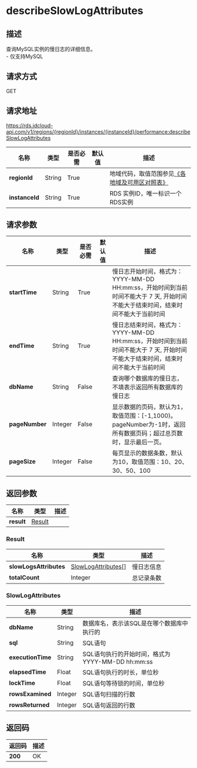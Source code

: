 # describeSlowLogAttributes


## 描述
查询MySQL实例的慢日志的详细信息。<br>- 仅支持MySQL

## 请求方式
GET

## 请求地址
https://rds.jdcloud-api.com/v1/regions/{regionId}/instances/{instanceId}/performance:describeSlowLogAttributes

|名称|类型|是否必需|默认值|描述|
|---|---|---|---|---|
|**regionId**|String|True| |地域代码，取值范围参见[《各地域及可用区对照表》](../Enum-Definitions/Regions-AZ.md)|
|**instanceId**|String|True| |RDS 实例ID，唯一标识一个RDS实例|

## 请求参数
|名称|类型|是否必需|默认值|描述|
|---|---|---|---|---|
|**startTime**|String|True| |慢日志开始时间，格式为：YYYY-MM-DD HH:mm:ss，开始时间到当前时间不能大于 7 天, 开始时间不能大于结束时间，结束时间不能大于当前时间|
|**endTime**|String|True| |慢日志结束时间，格式为：YYYY-MM-DD HH:mm:ss，开始时间到当前时间不能大于 7 天, 开始时间不能大于结束时间，结束时间不能大于当前时间|
|**dbName**|String|False| |查询哪个数据库的慢日志，不填表示返回所有数据库的慢日志|
|**pageNumber**|Integer|False| |显示数据的页码，默认为1，取值范围：[-1,1000)。pageNumber为-1时，返回所有数据页码；超过总页数时，显示最后一页。|
|**pageSize**|Integer|False| |每页显示的数据条数，默认为10，取值范围：10、20、30、50、100|


## 返回参数
|名称|类型|描述|
|---|---|---|
|**result**|[Result](describeSlowLogAttributes#Result)| |

### <a name="Result">Result</a>
|名称|类型|描述|
|---|---|---|
|**slowLogsAttributes**|[SlowLogAttributes[]](describeSlowLogAttributes#SlowLogAttributes)|慢日志信息|
|**totalCount**|Integer|总记录条数|
### <a name="SlowLogAttributes">SlowLogAttributes</a>
|名称|类型|描述|
|---|---|---|
|**dbName**|String|数据库名，表示该SQL是在哪个数据库中执行的|
|**sql**|String|SQL语句|
|**executionTime**|String|SQL语句执行的开始时间，格式为YYYY-MM-DD hh:mm:ss|
|**elapsedTime**|Float|SQL语句执行的时长，单位秒|
|**lockTime**|Float|SQL语句等待锁的时间，单位秒|
|**rowsExamined**|Integer|SQL语句扫描的行数|
|**rowsReturned**|Integer|SQL语句返回的行数|

## 返回码
|返回码|描述|
|---|---|
|**200**|OK|
